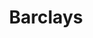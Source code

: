 ---
layout: bank
title: Barclays
logo: /assets/images/barclays_logo.png
tagline: The biggest fossil fuel bankroller in Europe
background_image: /assets/images/BarclaysOil-Credit-Denise-Laura-Baker.png
hide_nav: true
share:
    intro: |
        More and more of us are uncovering the secret that Barclays/HSBC is bankrolling climate destruction. But millions of people still have no idea. Triple your impact now by showing three friends what Barclays/HSBC is doing. Share this page now:
    whatsapp: |
        Turns out my bank is lending billions of dollars a year to fossil fuel companies. Yours probably does too:
    instagram_post: https://instagram.com
    email:
        subject:
        body: |
            Hi there. It turns out that my bank is lending billions of dollars a year to fossil fuel companies. Yours probably does too: {{ share_url }}
take_action: |
    ### Barclays have ploughed $167 billion into fossil fuels since 2016.

    When fossil fuel companies need cash, Barclays is always there. Together, we're demanding that Barclays stops bankrolling climate destruction.
actions:
-   impact: Have a quick impact
    heading: Call on the National Trust to drop barclays
    slug: petition
    time: 2
    blurb: Add your name to the petition to Hilary McGrady - CEO of the National Trust to drop Barclays.
    buttons:
        -   text: Sign the petition now
            target: https://actionnetwork.org/petitions/national-trust-drop-barclays?source=dccuk_website&redirect={{ next_action_url | url_encode }}
    counter_id: 13
-   impact: Make Barclays sweat
    heading: Comment on their socials
    slug: tweet
    time: 5
    blurb: |
        Together, we’re calling out Barclays where everyone can see, on their social media. 

        Click or tap on "start tweeting below to get some example tweets to choose from!
    buttons:
        -   text: Start tweeting
            target: /act/barclays
    counter_id: 16
    data:
        action_network_endpoint: https://actionnetwork.org/api/v2/advocacy_campaigns/098a8d42-ea6b-4331-b767-5d0d1e6c6183/outreaches
-   impact: Call in the big guns
    heading: Email the Bank of England
    slug: email-boe
    time: 7
    blurb: |-
        There’s one organisation that can stop UK banks like Barclays/HSBC handing over cash to fossil fuel companies - the Bank of England. They’re already thinking about acting, but the banks are desperately trying to stop them changing the rules. 

        That’s why thousands of us are flooding the Bank of England, demanding that they take a stand, and stop banks funding fossil fuels. Send an email/tweet to the Bank of England now. There’s example text waiting for you if you’re not sure what to say:
    buttons:
        -   text: Email them now
            target: https://actionnetwork.org/letters/email-the-bank-of-england?source=dccuk_website_{{ page.url | slugify }}
    counter_id: 10  
facts:
    headline:
        -   stat: $166B
            about: Invested in fossil fuels since 2016
        -   stat: $5.6B
            about: Financed in new fossil fuel projects since Janurary 2022
        -   stat: $166B
            about: Invested in fossil fuels since 2016 
    quote: |-
        Our investments are at complete odds with the messaging from the top of the business.
        We say we're green, whilst having Saudi Aramco as a huge client.
    content: |-
        Barclays have ploughed $167 billion into fossil fuels since 2016. You read that right, billions. That’s why they’re the worst in Europe. And they’re continuing to pour billions into NEW fossil fuels. That means more oil rigs, more habitats destroyed, and more climate change. You’re in a toxic relationship with Barclays. It’s time to get out.
resources:
    - text: Take more action against Barclays
      target: https://www.sharklays.co.uk/Home/Rate
---